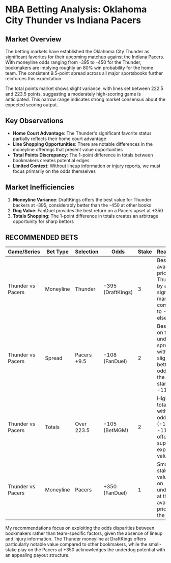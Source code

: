 # NBA Betting Analysis: Oklahoma City Thunder vs Indiana Pacers

## Market Overview

The betting markets have established the Oklahoma City Thunder as significant favorites for their upcoming matchup against the Indiana Pacers. With moneyline odds ranging from -395 to -450 for the Thunder, bookmakers are implying roughly an 80% win probability for the home team. The consistent 9.5-point spread across all major sportsbooks further reinforces this expectation.

The total points market shows slight variance, with lines set between 222.5 and 223.5 points, suggesting a moderately high-scoring game is anticipated. This narrow range indicates strong market consensus about the expected scoring output.

## Key Observations

- **Home Court Advantage**: The Thunder's significant favorite status partially reflects their home court advantage
- **Line Shopping Opportunities**: There are notable differences in the moneyline offerings that present value opportunities
- **Total Points Discrepancy**: The 1-point difference in totals between bookmakers creates potential edges
- **Limited Context**: Without lineup information or injury reports, we must focus primarily on the odds themselves

## Market Inefficiencies

1. **Moneyline Variance**: DraftKings offers the best value for Thunder backers at -395, considerably better than the -450 at other books
2. **Dog Value**: FanDuel provides the best return on a Pacers upset at +350
3. **Totals Shopping**: The 1-point difference in totals creates an arbitrage opportunity for sharp bettors

## RECOMMENDED BETS

| Game/Series | Bet Type | Selection | Odds | Stake | Reasoning |
|-------------|----------|-----------|------|-------|-----------|
| Thunder vs Pacers | Moneyline | Thunder | -395 (DraftKings) | 3 | Best available price on Thunder by a significant margin compared to -450 elsewhere |
| Thunder vs Pacers | Spread | Pacers +9.5 | -108 (FanDuel) | 2 | Best value on the underdog spread with slightly better odds than the standard -110 |
| Thunder vs Pacers | Totals | Over 223.5 | -105 (BetMGM) | 2 | Higher total line with better odds (-105 vs -110) offers superior expected value |
| Thunder vs Pacers | Moneyline | Pacers | +350 (FanDuel) | 1 | Small-stake value play on underdog at the best available price in the market |

My recommendations focus on exploiting the odds disparities between bookmakers rather than team-specific factors, given the absence of lineup and injury information. The Thunder moneyline at DraftKings offers particularly notable value compared to other bookmakers, while the small-stake play on the Pacers at +350 acknowledges the underdog potential with an appealing payout structure.
